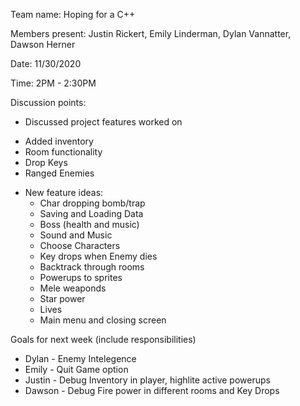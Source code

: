 Team name: Hoping for a C++

Members present: Justin Rickert, Emily Linderman, Dylan Vannatter, Dawson Herner

Date: 11/30/2020

Time: 2PM - 2:30PM

Discussion points:

* Discussed project features worked on
- Added inventory 
- Room functionality
- Drop Keys
- Ranged Enemies

* New feature ideas:
  - Char dropping bomb/trap
  - Saving and Loading Data
  - Boss (health and music)
  - Sound and Music
  - Choose Characters
  - Key drops when Enemy dies
  - Backtrack through rooms
  - Powerups to sprites
  - Mele weaponds
  - Star power
  - Lives
  - Main menu and closing screen

Goals for next week (include responsibilities)
 * Dylan - Enemy Intelegence
 * Emily - Quit Game option
 * Justin - Debug Inventory in player, highlite active powerups
 * Dawson - Debug Fire power in different rooms and Key Drops
